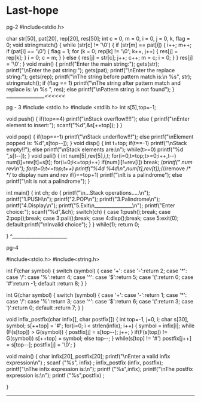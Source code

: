 # Last-hope
pg-2
#include<stdio.h>

char str[50], pat[20], rep[20], res[50];
int c = 0, m = 0, i = 0, j = 0, k, flag = 0;
void stringmatch() {
  while (str[c] != '\0') {
    if (str[m] == pat[i]) {
      i++;
      m++;
      if (pat[i] == '\0') {
        flag = 1;
        for (k = 0; rep[k] != '\0'; k++, j++) {
          res[j] = rep[k];
        }
        i = 0;
        c = m;
      }
    } else {
      res[j] = str[c];
      j++;
      c++;
      m = c;
      i = 0;
    }
  }
  res[j] = '\0';
}
void main() {
  printf("Enter the main string:");
  gets(str);
  printf("\nEnter the pat string:");
  gets(pat);
  printf("\nEnter the replace string:");
  gets(rep);
  printf("\nThe string before pattern match is:\n %s", str);
  stringmatch();
  if (flag == 1)
    printf("\nThe string after pattern match and replace is: \n %s ", res);
  else
    printf("\nPattern string is not found");
}
_________________<<<<<<_

pg - 3
#include <stdio.h>
#include <stdlib.h>
int s[5],top=-1;

void push()
{
    if(top==4)
        printf("\nStack overflow!!!!");
    else
    {
        printf("\nEnter element to insert:");
        scanf("%d",&s[++top]);
    }
}

void pop()
{
    if(top==-1)
        printf("\nStack underflow!!!");
    else
        printf("\nElement popped is: %d",s[top--]);
}
void disp()
{
    int t=top;
    if(t==-1)
        printf("\nStack empty!!");
    else
        printf("\nStack elements are:\n");
    while(t>=0)
        printf("%d ",s[t--]);
}
void pali()
{
    int num[5],rev[5],i,t;
    for(i=0,t=top;t>=0;i++,t--)
        num[i]=rev[t]=s[t];
    for(i=0;i<=top;i++)
        if(num[i]!=rev[i])
        break;
    /*printf(" num     rev\n");
    for(t=0;t<=top;t++)
      printf("%4d   %4d\n",num[t],rev[t]);*///remove /* */ to display num and rev
    if(i==top+1)
        printf("\nIt is a palindrome");
    else
        printf("\nIt is not a palindrome");
}

int main()
{
    int ch;
    do
    {
        printf("\n...Stack operations.....\n");
        printf("1.PUSH\n");
        printf("2.POP\n");
        printf("3.Palindrome\n");
        printf("4.Display\n");
        printf("5.Exit\n________________\n");
        printf("Enter choice:");
        scanf("%d",&ch);
        switch(ch)
        {
            case 1:push();break;
            case 2:pop();break;
            case 3:pali();break;
            case 4:disp();break;
            case 5:exit(0);
            default:printf("\nInvalid choice");
        }
    }
    while(1);
    return 0;

}
^_______________________

pg-4

#include<stdio.h>
#include<string.h>

int F(char symbol)
{
 switch (symbol)
 {
 case '+':
 case '-':return 2;
 case '*':
 case '/':
 case '%':return 4;
 case '^':
 case '$':return 5;
 case '(':return 0;
 case '#':return -1;
 default :return 8;
 }
}

int G(char symbol)
{
 switch (symbol)
 {
 case '+':
 case '-':return 1;
 case '*':
 case '/':
 case '%':return 3;
 case '^':
 case '$':return 6;
 case '(':return 3;
 case ')':return 0;
 default :return 7;
 }
}

void infix_postfix(char infix[], char postfix[])
{
int top=-1, j=0, i;
char s[30], symbol;
s[++top] = '#';
for(i=0; i < strlen(infix); i++)
{
 symbol = infix[i];
 while (F(s[top]) > G(symbol))
 {
  postfix[j] = s[top--];
  j++;
 }
 if(F(s[top]) != G(symbol))
  s[++top] = symbol;
 else
  top--;
}
while(s[top] != '#')
 postfix[j++] = s[top--];
postfix[j] = '\0';
}

void main()
{
char infix[20], postfix[20];
printf("\nEnter a valid infix expression\n") ;
scanf ("%s", infix) ;
infix_postfix (infix, postfix);
printf("\nThe infix expression is:\n");
printf ("%s",infix);
printf("\nThe postfix expression is:\n");
printf ("%s",postfix) ;

}
______________________________
